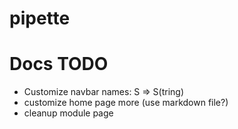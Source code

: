 # pipette

# Docs TODO

- Customize navbar names: S => S(tring)
- customize home page more (use markdown file?)
- cleanup module page
